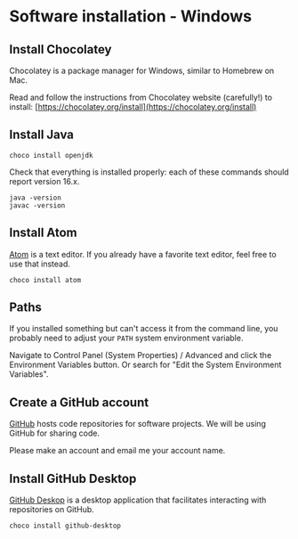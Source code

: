 # Software installation - Windows

## Install Chocolatey

Chocolatey is a package manager for Windows, similar to Homebrew on Mac.

Read and follow the instructions from Chocolatey website (carefully!) to
install:
[https://chocolatey.org/install](https://chocolatey.org/install)  
   

## Install Java

```
choco install openjdk
```

Check that everything is installed properly: each of these commands should
report version 16.x.

```
java -version
javac -version
```


## Install Atom

[Atom](https://atom.io/) is a text editor.  If you already have a favorite text
editor, feel free to use that instead.

```
choco install atom
```

## Paths

If you installed something but can't access it from the command line, you
probably need to adjust your ```PATH``` system environment variable.

Navigate to Control Panel (System Properties) / Advanced and click the
Environment Variables button.  Or search for "Edit the System Environment
Variables".



## Create a GitHub account

[GitHub](https://github.com/) hosts code repositories for software projects.
We will be using GitHub for sharing code.

Please make an account and email me your account name.


## Install GitHub Desktop

[GitHub Deskop](https://desktop.github.com/) is a desktop application
that facilitates interacting with repositories on GitHub.

```
choco install github-desktop
```

